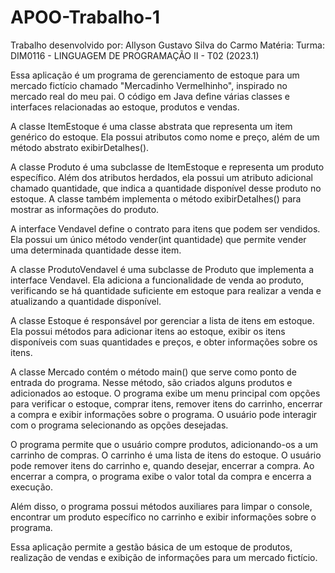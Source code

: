 # APOO-Trabalho-1
Trabalho desenvolvido por: Allyson Gustavo Silva do Carmo
Matéria: Turma: DIM0116 - LINGUAGEM DE PROGRAMAÇÃO II - T02 (2023.1)

Essa aplicação é um programa de gerenciamento de estoque para um mercado fictício chamado "Mercadinho Vermelhinho", inspirado no mercado real do meu pai. O código em Java define várias classes e interfaces relacionadas ao estoque, produtos e vendas.

A classe ItemEstoque é uma classe abstrata que representa um item genérico do estoque. Ela possui atributos como nome e preço, além de um método abstrato exibirDetalhes().

A classe Produto é uma subclasse de ItemEstoque e representa um produto específico. Além dos atributos herdados, ela possui um atributo adicional chamado quantidade, que indica a quantidade disponível desse produto no estoque. A classe também implementa o método exibirDetalhes() para mostrar as informações do produto.

A interface Vendavel define o contrato para itens que podem ser vendidos. Ela possui um único método vender(int quantidade) que permite vender uma determinada quantidade desse item.

A classe ProdutoVendavel é uma subclasse de Produto que implementa a interface Vendavel. Ela adiciona a funcionalidade de venda ao produto, verificando se há quantidade suficiente em estoque para realizar a venda e atualizando a quantidade disponível.

A classe Estoque é responsável por gerenciar a lista de itens em estoque. Ela possui métodos para adicionar itens ao estoque, exibir os itens disponíveis com suas quantidades e preços, e obter informações sobre os itens.

A classe Mercado contém o método main() que serve como ponto de entrada do programa. Nesse método, são criados alguns produtos e adicionados ao estoque. O programa exibe um menu principal com opções para verificar o estoque, comprar itens, remover itens do carrinho, encerrar a compra e exibir informações sobre o programa. O usuário pode interagir com o programa selecionando as opções desejadas.

O programa permite que o usuário compre produtos, adicionando-os a um carrinho de compras. O carrinho é uma lista de itens do estoque. O usuário pode remover itens do carrinho e, quando desejar, encerrar a compra. Ao encerrar a compra, o programa exibe o valor total da compra e encerra a execução.

Além disso, o programa possui métodos auxiliares para limpar o console, encontrar um produto específico no carrinho e exibir informações sobre o programa.

Essa aplicação permite a gestão básica de um estoque de produtos, realização de vendas e exibição de informações para um mercado fictício.

